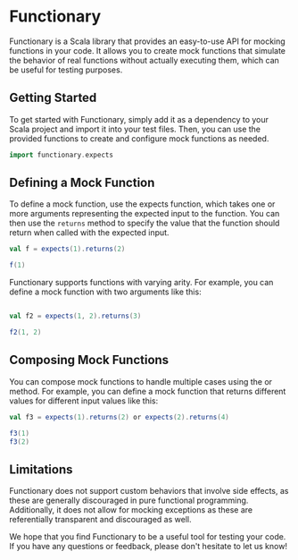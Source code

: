 # Functionary

Functionary is a Scala library that provides an easy-to-use API for mocking functions in your code. It allows you to create mock functions that simulate the behavior of real functions without actually executing them, which can be useful for testing purposes.

## Getting Started

To get started with Functionary, simply add it as a dependency to your Scala project and import it into your test files. Then, you can use the provided functions to create and configure mock functions as needed.

```scala mdoc
import functionary.expects
```

## Defining a Mock Function

To define a mock function, use the expects function, which takes one or more arguments representing the expected input to the function. You can then use the `returns` method to specify the value that the function should return when called with the expected input.

```scala mdoc
val f = expects(1).returns(2)

f(1)

```
Functionary supports functions with varying arity. For example, you can define a mock function with two arguments like this:
```scala mdoc

val f2 = expects(1, 2).returns(3)

f2(1, 2)
```

## Composing Mock Functions

You can compose mock functions to handle multiple cases using the or method. For example, you can define a mock function that returns different values for different input values like this:

```scala mdoc
val f3 = expects(1).returns(2) or expects(2).returns(4) 

f3(1)
f3(2)
```

## Limitations

Functionary does not support custom behaviors that involve side effects, as these are generally discouraged in pure functional programming. Additionally, it does not allow for mocking exceptions as these are referentially transparent and discouraged as well.

We hope that you find Functionary to be a useful tool for testing your code. If you have any questions or feedback, please don't hesitate to let us know!

